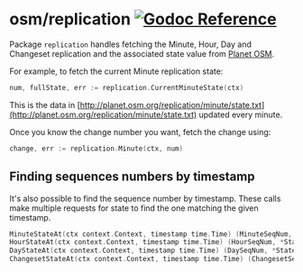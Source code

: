 # osm/replication [![Godoc Reference](https://pkg.go.dev/badge/github.com/paulmach/osm)](https://pkg.go.dev/github.com/paulmach/osm/replication)

Package `replication` handles fetching the Minute, Hour, Day and Changeset replication
and the associated state value from [Planet OSM](http://planet.osm.org).

For example, to fetch the current Minute replication state:

```go
num, fullState, err := replication.CurrentMinuteState(ctx)
```

This is the data in [http://planet.osm.org/replication/minute/state.txt](http://planet.osm.org/replication/minute/state.txt)
updated every minute.

Once you know the change number you want, fetch the change using:

```go
change, err := replication.Minute(ctx, num)
```

## Finding sequences numbers by timestamp

It's also possible to find the sequence number by timestamp.
These calls make multiple requests for state to find the one matching the given timestamp.

```go
MinuteStateAt(ctx context.Context, timestamp time.Time) (MinuteSeqNum, *State, error)
HourStateAt(ctx context.Context, timestamp time.Time) (HourSeqNum, *State, error)
DayStateAt(ctx context.Context, timestamp time.Time) (DaySeqNum, *State, error)
ChangesetStateAt(ctx context.Context, timestamp time.Time) (ChangesetSeqNum, *State, error)
```
